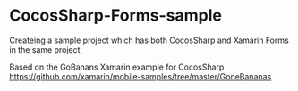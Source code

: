 CocosSharp-Forms-sample
=======================

Createing a sample project which has both CocosSharp and Xamarin Forms in the same project


Based on the GoBanans Xamarin example for CocosSharp https://github.com/xamarin/mobile-samples/tree/master/GoneBananas

